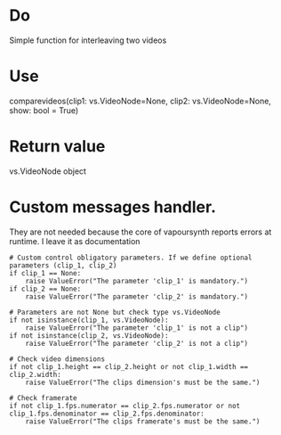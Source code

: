 # Do 

  Simple function for interleaving two videos

# Use

  comparevideos(clip1: vs.VideoNode=None, clip2: vs.VideoNode=None, show: bool = True)

# Return value

  vs.VideoNode object
  
# Custom messages handler. 

They are not needed because the core of vapoursynth reports errors at runtime. I leave it as documentation

	# Custom control obligatory parameters. If we define optional parameters (clip_1, clip_2) 
	if clip_1 == None:
		raise ValueError("The parameter 'clip_1' is mandatory.")
	if clip_2 == None:
		raise ValueError("The parameter 'clip_2' is mandatory.")
	
	# Parameters are not None but check type vs.VideoNode
	if not isinstance(clip_1, vs.VideoNode):
		raise ValueError("The parameter 'clip_1' is not a clip")
	if not isinstance(clip_2, vs.VideoNode):
		raise ValueError("The parameter 'clip_2' is not a clip")
	
	# Check video dimensions
	if not clip_1.height == clip_2.height or not clip_1.width == clip_2.width:
		raise ValueError("The clips dimension's must be the same.")
		
	# Check framerate
	if not clip_1.fps.numerator == clip_2.fps.numerator or not clip_1.fps.denominator == clip_2.fps.denominator:
		raise ValueError("The clips framerate's must be the same.")

